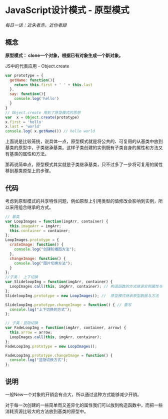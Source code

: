 # JavaScript设计模式 - 原型模式

*每日一话：近朱者赤，近你者甜*

## 概念

**原型模式： clone一个对象，根据已有对象生成一个新对象。**

JS中的代表应用 - Object.create

```javascript
var prototype = {
  getName: function(){
    return this.first + ' ' + this.last
  },
  say: function(){
    console.log('hello')
  }
}
// Object.create 用到了原型模式的思想
var  x = Object.create(prototype)
x.first = 'hello'
x.last = 'world'
console.log( x.getName()) // hello world
```


上面说是比较笼统，说具体一点，原型模式就是将公共的、可复用的从基类中放到基类的原型中，子类继承基类。这样子类创建的实例既有子类自身的属性和方法又有基类的属性和方法。

那再说简单点，原型模式其实就是子类继承基类，只不过多了一步将可复用的属性移到基类原型上的步骤。

## 代码

考虑到原型模式的共享特性问题，例如原型上引用类型的值修改会影响到实例，所以采用组合继承的方式。

```javascript
// 基类
var LoopImages = function(imgArr, container) {
  this.imageArr = imgArr;
  this.container = container;
};
LoopImages.prototype = {
  crateImage: function() {
    console.log("创建轮播图方法");
  },
  changeImage: function() {
    console.log("图片切换方法");
  }
};
//子类： 上下切换
var SlideloopImg = function(imgArr, container) {
  LoopImages.call(this, imgArr, container); // 构造函数的方式继承实例属性与方法
};
SlideloopImg.prototype = new LoopImages(); //  原型模式继承原型数据与方法

SlideloopImg.prototype.changeImage = function() { // 重写
  console.log("上下切换的方式");
};

// 子类：显隐切换
var FadeLoopImg = function(imgArr, container, arrow) {
  this.arrow = arrow;
  LoopImages.call(this, imgArr, container);
};
FadeLoopImg.prototype = new LoopImages();

FadeLoopImg.prototype.changeImage = function() {
  console.log("显隐切换方式");
};
```


## 说明

一般New一个对象的开销会有点大，所以通过这种方式能够减少开销。

对于每一次创建的一些简单而又差异化的属性我们可以放到构造函数中，而把一些消耗资源比较大的方法放到基类的原型中。